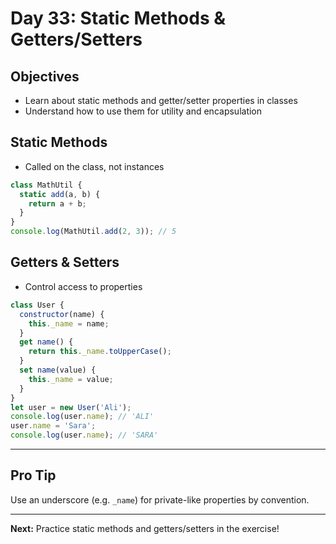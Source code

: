 # Day 33: Static Methods & Getters/Setters

## Objectives
- Learn about static methods and getter/setter properties in classes
- Understand how to use them for utility and encapsulation

## Static Methods
- Called on the class, not instances
```js
class MathUtil {
  static add(a, b) {
    return a + b;
  }
}
console.log(MathUtil.add(2, 3)); // 5
```

## Getters & Setters
- Control access to properties
```js
class User {
  constructor(name) {
    this._name = name;
  }
  get name() {
    return this._name.toUpperCase();
  }
  set name(value) {
    this._name = value;
  }
}
let user = new User('Ali');
console.log(user.name); // 'ALI'
user.name = 'Sara';
console.log(user.name); // 'SARA'
```

---

## Pro Tip
Use an underscore (e.g. `_name`) for private-like properties by convention.

---

**Next:** Practice static methods and getters/setters in the exercise!
